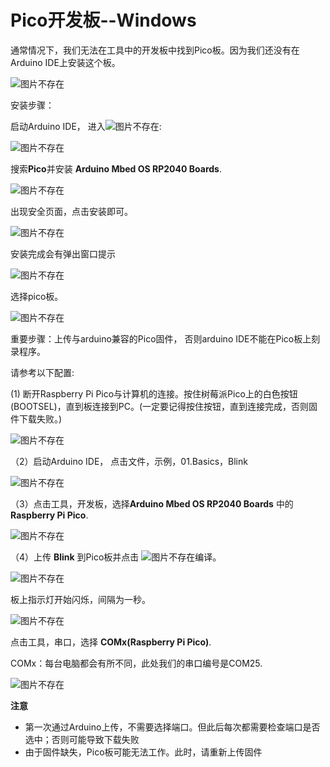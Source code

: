 # **Pico开发板--Windows**

通常情况下，我们无法在工具中的开发板中找到Pico板。因为我们还没有在Arduino IDE上安装这个板。

![图片不存在](./media/2c69861be28d9585be93583b6958b3de.png)

安装步骤：

启动Arduino IDE， 进入![图片不存在](./media/25204e75256579ce37b2e10029bbb246.png):

![图片不存在](./media/9acdd485ed0cf70b353f6485d486f5e7.png)

搜索**Pico**并安装 **Arduino Mbed OS RP2040 Boards**. 

![图片不存在](./media/32deca032f5f16d3349838716979e47a.png)

出现安全页面，点击安装即可。

![图片不存在](./media/317747bfe6504280cd1fa76dac472d3f.png)

安装完成会有弹出窗口提示

![图片不存在](./media/f578e766241fd4249c9db0100db1fc31.png)

选择pico板。

![图片不存在](./media/5aec67ba875b9ead3a106eac00dd2c24.png)

重要步骤：上传与arduino兼容的Pico固件， 否则arduino IDE不能在Pico板上刻录程序。

请参考以下配置:

(1) 断开Raspberry Pi Pico与计算机的连接。按住树莓派Pico上的白色按钮(BOOTSEL)，直到板连接到PC。(一定要记得按住按钮，直到连接完成，否则固件下载失败。)

![图片不存在](./media/03d4f75c5de184fa2b9ee153f25b83ff.jpg) 

（2）启动Arduino IDE， 点击文件，示例，01.Basics，Blink

![图片不存在](./media/fdccbfa62236fe55246dec2f9dcb3d8f.png) 

（3）点击工具，开发板，选择**Arduino Mbed OS RP2040 Boards** 中的 **Raspberry Pi Pico**.

![图片不存在](./media/b7c81fd76ffae7141378ca4f5afa7b80.png) 

（4）上传 **Blink** 到Pico板并点击 ![图片不存在](./media/83d2ea9b45a89ad6088dcd3318b85fc8.png)编译。

![图片不存在](./media/5b241fd0415242ba21b854c79465cc99.png) 

板上指示灯开始闪烁，间隔为一秒。

![图片不存在](./media/124ad033d76beea4110fba100fb84601.png)

点击工具，串口，选择 **COMx(Raspberry Pi Pico)**.

COMx：每台电脑都会有所不同，此处我们的串口编号是COM25.

![图片不存在](./media/2d27f9a1f28ecbfe4c2dc0a550d02726.png)

**注意**

* 第一次通过Arduino上传，不需要选择端口。但此后每次都需要检查端口是否选中；否则可能导致下载失败
* 由于固件缺失，Pico板可能无法工作。此时，请重新上传固件

